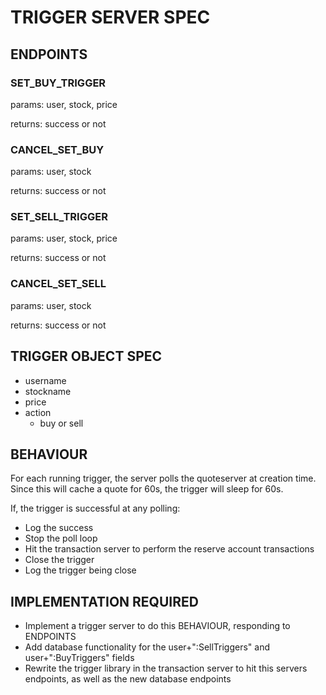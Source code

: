 # TRIGGER SERVER SPEC

## ENDPOINTS

### SET_BUY_TRIGGER

params: user, stock, price

returns: success or not

### CANCEL_SET_BUY

params: user, stock

returns: success or not

### SET_SELL_TRIGGER

params: user, stock, price

returns: success or not

### CANCEL_SET_SELL

params: user, stock

returns: success or not

## TRIGGER OBJECT SPEC

- username
- stockname
- price
- action
  - buy or sell

## BEHAVIOUR

For each running trigger, the server polls the quoteserver at creation time. Since this will cache a quote for 60s, the trigger will sleep for 60s.

If, the trigger is successful at any polling:

- Log the success
- Stop the poll loop
- Hit the transaction server to perform the reserve account transactions
- Close the trigger
- Log the trigger being close

## IMPLEMENTATION REQUIRED

- Implement a trigger server to do this BEHAVIOUR, responding to ENDPOINTS
- Add database functionality for the user+":SellTriggers" and user+":BuyTriggers" fields
- Rewrite the trigger library in the transaction server to hit this servers endpoints, as well as the new database endpoints
